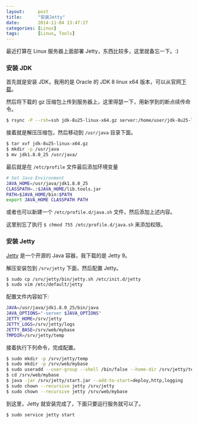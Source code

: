 ```yaml
---
layout:     post
title:      "安装Jetty"
date:       2014-11-04 13:47:27
categories: [Linux]
tags:       [Linux, Tools]
---
```


最近打算在 Linux 服务器上面部署 Jetty，东西比较多，这里就备忘一下。:)
<!--more-->

### 安装 JDK

首先就是安装 JDK，我用的是 Oracle 的 JDK 8 linux x64 版本，可以从官网[下载](http://www.oracle.com/technetwork/java/javase/downloads/jdk8-downloads-2133151.html)。

然后将下载的 gz 压缩包上传到服务器上，这里得瑟一下，用新学到的断点续传命令。

```bash
$ rsync -P --rsh=ssh jdk-8u25-linux-x64.gz server:/home/user/jdk-8u25-linux-x64.gz
```

接着就是解压压缩包，然后移动到 `/usr/java` 目录下面。

```bash
$ tar xvf jdk-8u25-linux-x64.gz
$ mkdir -p /usr/java
$ mv jdk1.8.0_25 /usr/java/
```

最后就是在 `/etc/profile` 文件最后添加环境变量

```bash
# Set Java Environment
JAVA_HOME=/usr/java/jdk1.8.0_25
CLASSPATH=.:$JAVA_HOME/lib.tools.jar
PATH=$JAVA_HOME/bin:$PATH
export JAVA_HOME CLASSPATH PATH
```

或者也可以新建一个 `/etc/profile.d/java.sh` 文件，然后添加上述内容。

这里别忘了执行 `$ chmod 755 /etc/profile.d/java.sh` 来添加权限。

### 安装 Jetty

[Jetty](http://www.eclipse.org/jetty/) 是一个开源的 Java 容器，我下载的是 Jetty 9。

解压安装包到 `/srv/jetty` 下面，然后配置 Jetty。

```bash
$ sudo cp /srv/jetty/bin/jetty.sh /etc/init.d/jetty
$ sudo vim /etc/default/jetty
```

配置文件内容如下:

```bash
JAVA=/usr/java/jdk1.8.0_25/bin/java
JAVA_OPTIONS="-server $JAVA_OPTIONS"
JETTY_HOME=/srv/jetty
JETTY_LOGS=/srv/jetty/logs
JETTY_BASE=/srv/web/mybase
TMPDIR=/srv/jetty/temp
```

接着执行下列命令，完成配置。

```bash
$ sudo mkdir -p /srv/jetty/temp
$ sudo mkdir -p /srv/web/mybase
$ sudo useradd --user-group --shell /bin/false --home-dir /srv/jetty/temp 
$ cd /srv/web/mybase
$ java -jar /srv/jetty/start.jar --add-to-start=deploy,http,logging
$ sudo chown --recursive jetty /srv/jetty
$ sudo chown --recursive jetty /srv/web/mybase
```

到这里，Jetty 就安装完成了，下面只要运行服务就可以了。

```bash
$ sudo service jetty start
```


